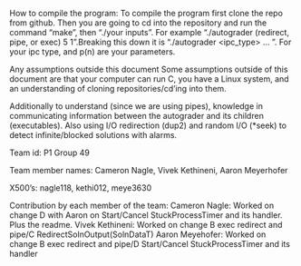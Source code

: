 How to compile the program:
To compile the program first clone the repo from github. Then you are going to cd into the repository and run the command “make”, then “./your inputs”. For example “./autograder (redirect, pipe, or exec) 5 1”.Breaking this down it is “./autograder <ipc_type> <p1> <p2> … <pn>”. For your ipc type, and p(n) are your parameters.

Any assumptions outside this document
Some assumptions outside of this document are that your computer can run C, you have a Linux system, and an understanding of cloning repositories/cd’ing into them.

Additionally to understand (since we are using pipes), knowledge in communicating information between the autograder and its children (executables). Also using I/O redirection (dup2) and random I/O (*seek) to detect infinite/blocked solutions with alarms.

Team id: P1 Group 49

Team member names: Cameron Nagle, Vivek Kethineni, Aaron Meyerhofer

X500’s: nagle118, kethi012, meye3630

Contribution by each member of the team:
Cameron Nagle: Worked on change D with Aaron on Start/Cancel StuckProcessTimer and its handler. Plus the readme.
Vivek Kethineni: Worked on change B exec redirect and pipe/C RedirectSolnOutput(SolnDataT)
Aaron Meyehofer: Worked on change B exec redirect and pipe/D Start/Cancel StuckProcessTimer and its handler
